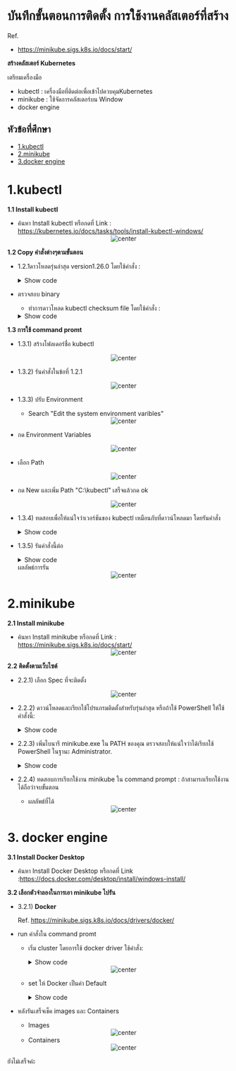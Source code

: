 # **บันทึกขั้นตอนการติดตั้ง การใช้งานคลัสเตอร์ที่สร้าง**

Ref.
- https://minikube.sigs.k8s.io/docs/start/

**สร้างคลัสเตอร์ Kubernetes**

เตรียมเครื่องมือ
- kubectl : เครื่องมือที่ติดต่อเพื่อเข้าไปควบคุมKubernetes
- minikube : ใช้จัดการคลัสเตอร์บน Window
- docker engine 

## หัวข้อที่ศึกษา
 - [1.kubectl](#1kubectl)
 - [2.minikube](#2minikube)
 - [3.docker engine ](#3-docker-engine)
 

# 1.kubectl
**1.1 Install kubectl**
- ค้นหา Install kubectl 
หรือกดที่ Link : https://kubernetes.io/docs/tasks/tools/install-kubectl-windows/
    <center><img src="images/install Kubectl.png" alt="center"></center>

**1.2 Copy คำสั่งต่างๆตามขั้นตอน**
* 1.2.1ดาวโหลดรุ่นล่าสุด version1.26.0 
โดยใช้คำสั่ง :
    <details>
    <summary>Show code</summary>

    ```ruby
    curl.exe -LO        "https://dl.k8s.io/release/v1.26.0/bin/windows/amd64/kubectl.exe"
    ```
    </details>

- ตรวจสอบ binary
    * ทำการดาวโหลด kubectl checksum file โดยใช้คำสั่ง :
    <details>
    <summary>Show code</summary>

    ```ruby
    curl.exe -LO "https://dl.k8s.io/v1.26.0/bin/windows/amd64/kubectl.exe.sha256"
    ```
    </details>

**1.3 การใช้ command promt**
- 1.3.1) สร้างโฟลเดอร์ชื่อ kubectl
    <center><img src="images/create-fol.png" alt="center"></center>

- 1.3.2) รันคำสั่งในข้อที่ 1.2.1
    <center><img src="images/run1.png" alt="center"></center>

- 1.3.3) ปรับ Environment 
    *  Search "Edit the system environment varibles"
    <center><img src="images/envi.png" alt="center"></center>

* กด Environment Variables
    <center><img src="images/envi2.png" alt="center"></center>
    
* เลือก Path
    <center><img src="images/envi3.png" alt="center"></center>
    
* กด New และเพิ่ม Path "C:\kubectl" เสร็จแล้วกด ok

    <center><img src="images/envi4.png" alt="center"></center>

- 1.3.4) ทดสอบเพื่อให้แน่ใจว่าเวอร์ชันของ kubectl เหมือนกับที่ดาวน์โหลดมา
โดยรันคำสั่ง
    <details>
    <summary>Show code</summary>

    ```ruby
    kubectl version --client
    ```
</details>

- 1.3.5) รันคำสั่งนี้ต่อ
    <details>
    <summary>Show code</summary>

    ```ruby
    kubectl version --client --output=yaml
    ```
    </details>
    ผลลัพธ์การรัน
    <center><img src="images/run.output.png" alt="center"></center>

# 2.minikube
**2.1 Install minikube**
- ค้นหา Install minikube หรือกดที่ Link : https://minikube.sigs.k8s.io/docs/start/
    <center><img src="images/install mini.png" alt="center"></center>

**2.2 ติดตั้งตามเว็บไซต์**
- 2.2.1) เลือก Spec ที่จะติดตั้ง
    <center><img src="images/spec mini.png" alt="center">   </center>

- 2.2.2) ดาวน์โหลดและเรียกใช้โปรแกรมติดตั้งสำหรับรุ่นล่าสุด หรือถ้าใช้ PowerShell 
ให้ใช้คำสั่งนี้:
    <details>
    <summary>Show code</summary>

    ```ruby
    New-Item -Path 'c:\' -Name 'minikube' -ItemType     Directory -Force
    Invoke-WebRequest -OutFile 'c:\minikube\minikube.exe' -Uri              'https://github.com/kubernetes/minikube/releases/latest/download/minikube-windows-  amd64.exe' -UseBasicParsing
    ```

</details>

- 2.2.3) เพิ่มไบนารี minikube.exe ใน PATH ของคุณ ตรวจสอบให้แน่ใจว่าได้เรียกใช้ PowerShell ในฐานะ Administrator.
    <details>
    <summary>Show code</summary>

    ```ruby
    $oldPath = [Environment]::GetEnvironmentVariable('Path',    [EnvironmentVariableTarget]::Machine)
    if ($oldPath.Split(';') -inotcontains 'C:\minikube'){ `
  [Environment]::SetEnvironmentVariable('Path', $('{0};C:\minikube' -f $oldPath),   [EnvironmentVariableTarget]::Machine) `
    }
    ```
    </details>


- 2.2.4) ทดสอบการเรียกใช้งาน minikube ใน command prompt : ถ้าสามารถเรียกใช้งานได้ถือว่าจบขั้นตอน
    * ผลลัพธ์ที่ได้
    <center><img src="images/test.png" alt="center"></center>

# 3. docker engine 
**3.1 Install  Docker Desktop**
- ค้นหา Install  Docker Desktop 
หรือกดที่ Link :https://docs.docker.com/desktop/install/windows-install/

**3.2 เลือกตัวจำลองในการเอา minikube ไปรัน**

- 3.2.1) **Docker**

    Ref.  https://minikube.sigs.k8s.io/docs/drivers/docker/

- run คำสั่งใน command promt
    * เริ่ม cluster โดยการใช้ docker driver
    ใช้คำสั่ง:
        <details>
        <summary>Show code</summary>

        ```ruby
        minikube start --driver=docker
        ```
    </details>

    <center><img src="images/run Doc.png" alt="center"></center>

    * set ให้ Docker เป็นค่า Default
        <details>
        <summary>Show code</summary>

        ```ruby
        minikube config set driver docker
        ```
</details>

- หลังรันเสร็จเช็ค images และ Containers
    * Images
    <center><img src="images/images After.png" alt="center"></center>
    
    * Containers
    <center><img src="images/Con-After.png" alt="center"></center>


















ยังไม่เสร็จค่ะ